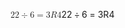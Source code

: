 <span class="katex"><span class="katex-mathml"><math xmlns="http://www.w3.org/1998/Math/MathML"><semantics><mrow><mn>22</mn><mo>÷</mo><mn>6</mn><mo>=</mo><mn>3</mn><mi>R</mi><mn>4</mn></mrow><annotation encoding="application/x-tex">22 \div 6 = 3R4</annotation></semantics></math></span><span class="katex-html" aria-hidden="true"><span class="base"><span class="strut" style="height:0.72777em;vertical-align:-0.08333em;"></span><span class="mord">2</span><span class="mord">2</span><span class="mspace" style="margin-right:0.2222222222222222em;"></span><span class="mbin">÷</span><span class="mspace" style="margin-right:0.2222222222222222em;"></span></span><span class="base"><span class="strut" style="height:0.64444em;vertical-align:0em;"></span><span class="mord">6</span><span class="mspace" style="margin-right:0.2777777777777778em;"></span><span class="mrel">=</span><span class="mspace" style="margin-right:0.2777777777777778em;"></span></span><span class="base"><span class="strut" style="height:0.68333em;vertical-align:0em;"></span><span class="mord">3</span><span class="mord mathnormal" style="margin-right:0.00773em;">R</span><span class="mord">4</span></span></span></span>